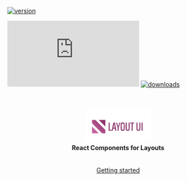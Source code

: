 [![version](https://img.shields.io/npm/v/layout-ui)](https://www.npmjs.com/package/layout-ui)

[![gzip size](https://img.badgesize.io/https://unpkg.com/layout-ui@latest/dist/index.es.js?compression=gzip)](https://unpkg.com/layout-ui)
[![downloads](https://img.shields.io/npm/dw/layout-ui)](https://www.npmjs.com/package/layout-ui)

<p align="center">
 <br/>
  <br/>
  <img src="https://raw.githubusercontent.com/kuldeepkeshwar/layout-ui/master/logo.png" width="150" alt="logo" />
  <br/>
  <b>React Components for Layouts</b>
   <br/>
    <br/>
     <br/>
  <a href="https://layout-ui.vercel.app/docs/usage">Getting started</a> 
</p>
